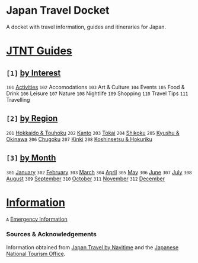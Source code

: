 # Japan Travel Docket
A docket with travel information, guides and itineraries for Japan.

# [JTNT Guides](https://www.japantravel.navitime.com/en)
## `[1]` [by Interest](navitime/guides/by%20interest)
`101` [Activities](navitime/guides/by%20interest/activities)
`102` Accomodations
`103` Art & Culture
`104` Events
`105` Food & Drink
`106` Leisure
`107` Nature
`108` Nightlife
`109` Shopping
`110` Travel Tips
`111` Travelling

## `[2]` [by Region](navitime/guides/by%20region)
`201` [Hokkaido & Touhoku]()
`202` [Kanto]()
`203` [Tokai]()
`204` [Shikoku]()
`205` [Kyushu & Okinawa]()
`206` [Chugoku]()
`207` [Kinki]()
`208` [Koshinsetsu & Hokuriku]()

## `[3]` [by Month](navitime/guides/by%20month)
`301` [January](navitime/guides/by%20month/january)
`302` [February](navitime/guides/by%20month/february)
`303` [March](navitime/guides/by%20month/march)
`304` [April](navitime/guides/by%20month/april)
`305` [May](navitime/guides/by%20month/may)
`306` [June](navitime/guides/by%20month/june)
`307` [July](navitime/guides/by%20month/july)
`308` [August](navitime/guides/by%20month/august)
`309` [September](navitime/guides/by%20month/september)
`310` [October](navitime/guides/by%20month/october)
`311` [November](navitime/guides/by%20month/november)
`312` [December](navitime/guides/by%20month/december)

# [Information](information)
`A` [Emergency Information](information/emergency-information.md)

### Sources & Acknowledgements
Information obtained from [Japan Travel by Navitime](https://japantravel.navitime.com/) and the [Japanese National Tourism Office](https://www.japan.travel/en).
